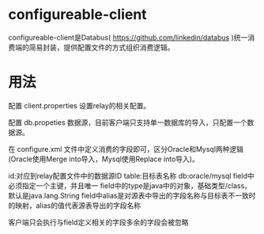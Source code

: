# configureable-client

configureable-client是Databus( https://github.com/linkedin/databus )统一消费端的简易封装，提供配置文件的方式组织消费逻辑。

# 用法
配置 client.properties 设置relay的相关配置。

配置 db.propeties 数据源，目前客户端只支持单一数据库的导入，只配置一个数据源。

在 configure.xml 文件中定义消费的字段即可，区分Oracle和Mysql两种逻辑(Oracle使用Merge into导入，Mysql使用Replace into导入)。

<source name="com.lefu.boss.goods" id="40" table="goods" db="oracle">
	<fields>
		<field name="id" type="long" primaryKey="true"/>
		<field name="name"/>
		<field name="price" type="double"/>
	</fields>
</source>

id:对应到relay配置文件中的数据源ID
table:目标表名称
db:oracle/mysql
field中必须指定一个主键，并且唯一
field中的type是java中的对象，基础类型/class，默认是java.lang.String
field中alias是对源表中导出的字段名称与目标表不一致时的映射，alias的值代表源表导出的字段名称

客户端只会执行与field定义相关的字段多余的字段会被忽略
